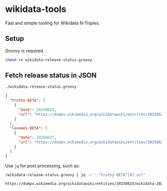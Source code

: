 # wikidata-tools
Fast and simple tooling for Wikidata N-Triples.

## Setup

Groovy is required.

```bash
chmod +x wikidata-release-status.groovy
```

## Fetch release status in JSON

```bash
./wikidata-release-status.groovy
```

```json
{
  "truthy-BETA": [
    {
      "date": 20250625,
      "url": "https://dumps.wikimedia.org/wikidatawiki/entities/20250625/wikidata-20250625-truthy-BETA.nt.bz2"
    }
  ],
  "lexemes-BETA": [
    {
      "date": 20250627,
      "url": "https://dumps.wikimedia.org/wikidatawiki/entities/20250627/wikidata-20250627-lexemes-BETA.nt.bz2"
    }
  ]
}
```

Use `jq` for post processing, such as:

```bash
/wikidata-release-status.groovy | jq -r '."truthy-BETA"[0].url'

https://dumps.wikimedia.org/wikidatawiki/entities/20250625/wikidata-20250625-truthy-BETA.nt.bz2
```

